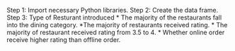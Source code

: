 Step 1: Import necessary Python libraries. 
Step 2: Create the data frame.
Step 3: Type of Resturant introduced
        * The majority of the restaurants fall into the dining category.
        *The majority of restaurants received rating.
        * The majority of restaurant received rating from 3.5 to 4.
        * Whether online order receive higher rating than offline order.
